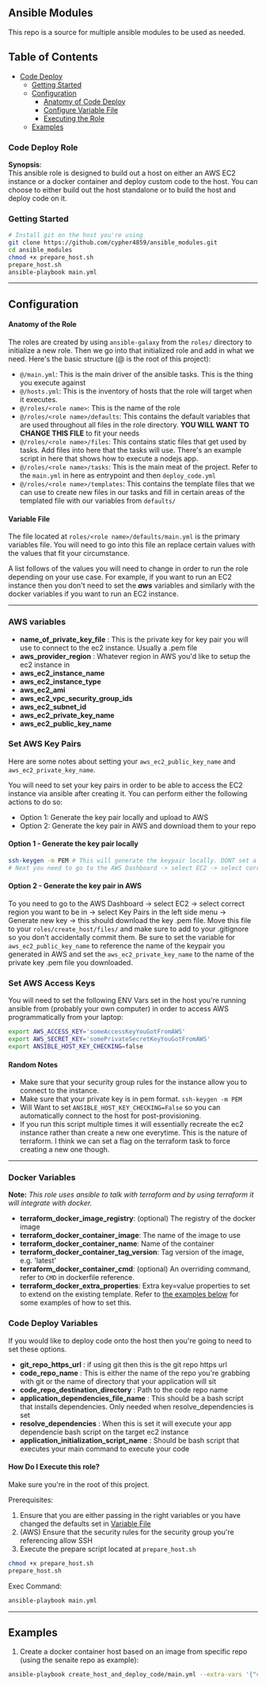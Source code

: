 ## Ansible Modules

This repo is a source for multiple ansible modules to be used as needed.

## Table of Contents  
- [Code Deploy](#code-deploy-role)
    - [Getting Started](#getting-started)
    - [Configuration](#configuration)
        - [Anatomy of Code Deploy](#anatomy-of-the-role)
        - [Configure Variable File](#variable-file)
        - [Executing the Role](#how-do-i-execute-this-role)
    - [Examples](#examples)

### Code Deploy Role
**Synopsis**:  
This ansible role is designed to build out a host on either an AWS EC2 instance or a docker container and deploy custom code to the host. You can choose to either build out the host standalone or to build the host and deploy code on it.


### Getting Started
```sh
# Install git on the host you're using
git clone https://github.com/cypher4859/ansible_modules.git
cd ansible_modules
chmod +x prepare_host.sh
prepare_host.sh
ansible-playbook main.yml
```
---
## Configuration
#### Anatomy of the Role
The roles are created by using `ansible-galaxy` from the `roles/` directory to initialize a new role. Then we go into that initialized role and add in what we need. Here's the basic structure (@ is the root of this project):
- `@/main.yml`: This is the main driver of the ansible tasks. This is the thing you execute against  
- `@/hosts.yml`: This is the inventory of hosts that the role will target when it executes.  
- `@/roles/<role name>`: This is the name of the role  
- `@/roles/<role name>/defaults`: This contains the default variables that are used throughout all files in the role directory. **YOU WILL WANT TO CHANGE THIS FILE** to fit your needs  
- `@/roles/<role name>/files`: This contains static files that get used by tasks. Add files into here that the tasks will use. There's an example script in here that shows how to execute a nodejs app.  
- `@/roles/<role name>/tasks`: This is the main meat of the project. Refer to the `main.yml` in here as entrypoint and then `deploy_code.yml`  
- `@/roles/<role name>/templates`: This contains the template files that we can use to create new files in our tasks and fill in certain areas of the templated file with our variables from `defaults/`  


#### Variable File
The file located at `roles/<role name>/defaults/main.yml` is the primary variables file. You will need to go into this file an replace certain values with the values that fit your circumstance. 

A list follows of the values you will need to change in order to run the role depending on your use case. For example, if you want to run an EC2 instance then you don't need to set the ***aws*** variables and similarly with the docker variables if you want to run an EC2 instance.

---

### AWS variables
- **name_of_private_key_file** : This is the private key for key pair you will use to connect to the ec2 instance. Usually a .pem file  
- **aws_provider_region** : Whatever region in AWS you'd like to setup the ec2 instance in  
- **aws_ec2_instance_name**  
- **aws_ec2_instance_type**  
- **aws_ec2_ami**  
- **aws_ec2_vpc_security_group_ids**  
- **aws_ec2_subnet_id**  
- **aws_ec2_private_key_name**  
- **aws_ec2_public_key_name**  

### Set AWS Key Pairs  
Here are some notes about setting your `aws_ec2_public_key_name` and `aws_ec2_private_key_name`.

You will need to set your key pairs in order to be able to access the EC2 instance via ansible after creating it. You can perform either the following actions to do so:
- Option 1: Generate the key pair locally and upload to AWS
- Option 2: Generate the key pair in AWS and download them to your repo

#### Option 1 - Generate the key pair locally
```sh
ssh-keygen -m PEM # This will generate the keypair locally. DONT set a passphrase
# Next you need to go to the AWS Dashboard -> select EC2 -> select correct region you want to be in -> select Key Pairs in the left side menu -> upload your public key
```

#### Option 2 - Generate the key pair in AWS
To you need to go to the AWS Dashboard -> select EC2 -> select correct region you want to be in -> select Key Pairs in the left side menu -> Generate new key -> this should download the key .pem file. Move this file to your `roles/create_host/files/` and make sure to add to your .gitignore so you don't accidentally commit them. Be sure to set the variable for `aws_ec2_public_key_name` to reference the name of the keypair you generated in AWS and set the `aws_ec2_private_key_name` to the name of the private key .pem file you downloaded.

### Set AWS Access Keys
You will need to set the following ENV Vars set in the host you're running ansible from (probably your own computer) in order to access AWS programmatically from your laptop:
```sh
export AWS_ACCESS_KEY='someAccessKeyYouGotFromAWS'
export AWS_SECRET_KEY='somePrivateSecretKeyYouGotFromAWS'
export ANSIBLE_HOST_KEY_CHECKING=false
```

#### Random Notes
- Make sure that your security group rules for the instance allow you to connect to the instance. 
- Make sure that your private key is in pem format. `ssh-keygen -m PEM`
- Will Want to set `ANSIBLE_HOST_KEY_CHECKING=False` so you can automatically connect to the host for post-provisioning.
- If you run this script multiple times it will essentially recreate the ec2 instance rather than create a new one everytime. This is the nature of terraform. I think we can set a flag on the terraform task to force creating a new one though.
---
### Docker Variables
**Note:** *This role uses ansible to talk with terraform and by using terraform it will integrate with docker.*
- **terraform_docker_image_registry**: (optional) The registry of the docker image 
- **terraform_docker_container_image**: The name of the image to use
- **terraform_docker_container_name**: Name of the container
- **terraform_docker_container_tag_version**: Tag version of the image, e.g. 'latest'
- **terraform_docker_container_cmd**: (optional) An overriding command, refer to `CMD` in dockerfile reference.
- **terraform_docker_extra_properties**: Extra key=value properties to set to extend on the existing template. Refer to [the examples below](#examples) for some examples of how to set this. 

### Code Deploy Variables
If you would like to deploy code onto the host then you're going to need to set these options.
- **git_repo_https_url** : if using git then this is the git repo https url  
- **code_repo_name** : This is either the name of the repo you're grabbing with git or the name of directory that your application will sit  
- **code_repo_destination_directory** : Path to the code repo name  
- **application_dependencies_file_name** : This should be a bash script that installs dependencies. Only needed when resolve_dependencies is set  
- **resolve_dependencies** : When this is set it will execute your app dependencie bash script on the target ec2 instance  
- **application_initialization_script_name** : Should be bash script that executes your main command to execute your code  

#### How Do I Execute this role?
Make sure you're in the root of this project.

Prerequisites:  
1. Ensure that you are either passing in the right variables or you have changed the defaults set in [Variable File](#variable-file)  
2. (AWS) Ensure that the security rules for the security group you're referencing allow SSH  
3. Execute the prepare script located at `prepare_host.sh`
```sh
chmod +x prepare_host.sh
prepare_host.sh
```
Exec Command:  
```sh
ansible-playbook main.yml
```
---
## Examples
1. Create a docker container host based on an image from specific repo (using the senaite repo as example):
```sh
ansible-playbook create_host_and_deploy_code/main.yml --extra-vars '{"create_host_mode": "docker", "terraform_docker_image_registry": "senaite", "terraform_docker_container_image": "senaite", "terraform_docker_container_name": "senaite_example", "terraform_docker_container_tag_version": "edge"}'
```